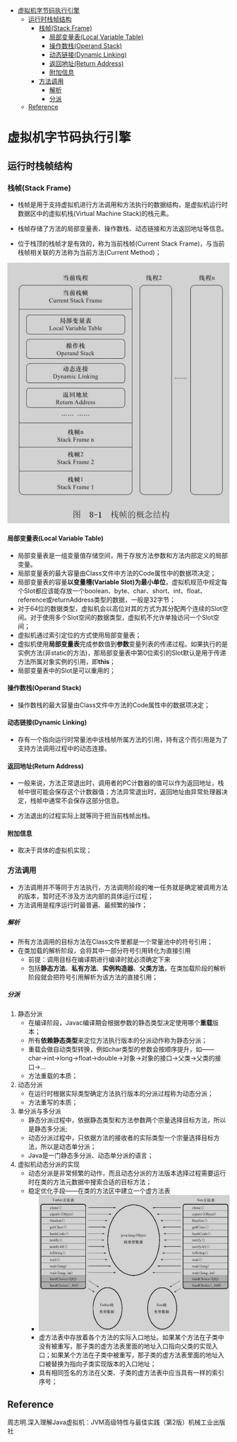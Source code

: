 <!-- TOC -->

- [虚拟机字节码执行引擎](#虚拟机字节码执行引擎)
  - [运行时栈帧结构](#运行时栈帧结构)
    - [栈帧(Stack Frame)](#栈帧stack-frame)
      - [局部变量表(Local Variable Table)](#局部变量表local-variable-table)
      - [操作数栈(Operand Stack)](#操作数栈operand-stack)
      - [动态链接(Dynamic Linking)](#动态链接dynamic-linking)
      - [返回地址(Return Address)](#返回地址return-address)
      - [附加信息](#附加信息)
    - [方法调用](#方法调用)
        - [解析](#解析)
        - [分派](#分派)
  - [Reference](#reference)

<!-- /TOC -->
# 虚拟机字节码执行引擎

## 运行时栈帧结构

### 栈帧(Stack Frame)

- 栈帧是用于支持虚拟机进行方法调用和方法执行的数据结构，是虚拟机运行时数据区中的虚拟机栈(Virtual Machine Stack)的栈元素。

- 栈帧存储了方法的局部变量表、操作数栈、动态链接和方法返回地址等信息。

- 位于栈顶的栈帧才是有效的，称为当前栈帧(Current Stack Frame)，与当前栈帧相关联的方法称为当前方法(Current Method)；

![image-20200523165445992](%E8%99%9A%E6%8B%9F%E6%9C%BA%E5%AD%97%E8%8A%82%E7%A0%81%E6%89%A7%E8%A1%8C%E5%BC%95%E6%93%8E.assets/image-20200523165445992.png)

#### 局部变量表(Local Variable Table)

- 局部变量表是一组变量值存储空间，用于存放方法参数和方法内部定义的局部变量。
- 局部变量表的最大容量由Class文件中方法的Code属性中的数据项决定；
- 局部变量表的容量**以变量槽(Variable Slot)为最小单位**，虚拟机规范中规定每个Slot都应该能存放一个boolean、byte、char、short、int、float、reference或returnAddress类型的数据，一般是32字节；
- 对于64位的数据类型，虚拟机会以高位对其的方式为其分配两个连续的Slot空间。对于使用多个Slot空间的数据类型，虚拟机不允许单独访问一个Slot空间；
- 虚拟机通过索引定位的方式使用局部变量表；
- 虚拟机使用**局部变量表**完成参数值到**参数**变量列表的传递过程。如果执行的是实例方法(非static的方法)，那局部变量表中第0位索引的Slot默认是用于传递方法所属对象实例的引用，即**this**；
-  局部变量表中的Slot是可以重用的；

#### 操作数栈(Operand Stack)

- 操作数栈的最大容量由Class文件中方法的Code属性中的数据项决定；

#### 动态链接(Dynamic Linking)

- 存有一个指向运行时常量池中该栈帧所属方法的引用，持有这个而引用是为了支持方法调用过程中的动态连接。

#### 返回地址(Return Address)

- 一般来说，方法正常退出时，调用者的PC计数器的值可以作为返回地址，栈帧中很可能会保存这个计数器值；方法异常退出时，返回地址由异常处理器决定，栈帧中通常不会保存这部分信息。

- 方法退出的过程实际上就等同于把当前栈帧出栈。

#### 附加信息

- 取决于具体的虚拟机实现；

### 方法调用

- 方法调用并不等同于方法执行，方法调用阶段的唯一任务就是确定被调用方法的版本，暂时还不涉及方法内部的具体运行过程；
- 方法调用是程序运行时最普遍、最频繁的操作；

##### 解析

- 所有方法调用的目标方法在Class文件里都是一个常量池中的符号引用；
- 在类加载的解析阶段，会将其中一部分符号引用转化为直接引用
  - 前提：调用目标在编译期进行编译时就必须确定下来
  - 包括**静态方法**、**私有方法**、**实例构造器**、**父类方法**，在类加载阶段的解析阶段就会把符号引用解析为该方法的直接引用；

##### 分派

1. 静态分派
   - 在编译阶段，Javac编译期会根据参数的静态类型决定使用哪个**重载**版本；
   - 所有**依赖静态类型**来定位方法执行版本的分派动作称为静态分派；
   - 重载会做自动类型转换，例如char类型的参数会按顺序提升，如——char->int->long->float->double->对象->对象的接口->父类->父类的接口->...
   - 方法重载的本质；
2. 动态分派
   - 在运行时根据实际类型确定方法执行版本的分派过程称为动态分派；
   - 方法重写的本质；
3. 单分派与多分派
   - 静态分派过程中，依据静态类型和方法参数两个宗量选择目标方法，所以是静态多分派;
   - 动态分派过程中，只依据方法的接收者的实际类型一个宗量选择目标方法，所以是动态单分派；
   - Java是一门静态多分派、动态单分派的语言；
4. 虚拟机动态分派的实现
   - 动态分派是非常频繁的动作，而且动态分派的方法版本选择过程需要运行时在类的方法元数据中搜索合适的目标方法；
   - 稳定优化手段——在类的方法区中建立一个虚方法表
     - ![image-20200604104629836](%E8%99%9A%E6%8B%9F%E6%9C%BA%E5%AD%97%E8%8A%82%E7%A0%81%E6%89%A7%E8%A1%8C%E5%BC%95%E6%93%8E.assets/image-20200604104629836.png)
     - 虚方法表中存放着各个方法的实际入口地址。如果某个方法在子类中没有被重写，那子类的虚方法表里面的地址入口指向父类的实现入口；如果某个方法在子类中被重写，那子类的虚方法表里面的地址入口被替换为指向子类实现版本的入口地址；
     - 具有相同签名的方法在父类、子类的虚方法表中应当具有一样的索引序号；




## Reference

周志明.深入理解Java虚拟机：JVM高级特性与最佳实践（第2版）机械工业出版社


